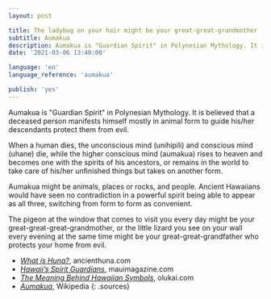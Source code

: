 ```yaml
---
layout: post

title: The ladybug on your hair might be your great-great-grandmother
subtitle: Aumakua
description: Aumakua is "Guardian Spirit" in Polynesian Mythology. It is believed that a deceased person manifests himself mostly in animal form to guide his/her descendants protect them from evil.
date: '2021-03-06 13:40:00'

language: 'en'
language_reference: 'aumakua'

publish: 'yes'
---
```


Aumakua is "Guardian Spirit" in Polynesian Mythology. It is believed that a deceased person manifests himself mostly in animal form to guide his/her descendants protect them from evil.

When a human dies, the unconscious mind (unihipili) and conscious mind (uhane) die, while the higher conscious mind (aumakua) rises to heaven and becomes one with the spirits of his ancestors, or remains in the world to take care of his/her unfinished things but takes on another form.

Aumakua might be animals, places or rocks, and people. Ancient Hawaiians would have seen no contradiction in a powerful spirit being able to appear as all three, switching from form to form as convenient.

The pigeon at the window that comes to visit you every day might be your great-great-great-grandmother, or the little lizard you see on your wall every evening at the same time might be your great-great-grandfather who protects your home from evil.

+ *[What is Huna?](http://www.ancienthuna.com/3_selves.htm)*, ancienthuna.com
+ *[Hawaii’s Spirit Guardians](https://web.archive.org/web/20110628021529/http://www.mauimagazine.net/Maui-Magazine/November-December-2010/Hawaiis-Spirit-Guardians/)*, mauimagazine.com
+ *[The Meaning Behind Hawaiian Symbols](https://www.olukai.com/journal/2014/11/03/the-meaning-behind-hawaiian-symbols/)*, olukai.com
+ *[Aumakua](https://en.wikipedia.org/wiki/Aumakua)*, Wikipedia
{: .sources}
